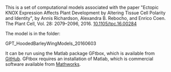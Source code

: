 This is a set of computational models associated with the paper "Ectopic KNOX Expression Affects Plant Development by Altering Tissue Cell Polarity and Identity", by
Annis Richardson, Alexandra B. Rebocho, and Enrico Coen. The Plant Cell, Vol. 28: 2079–2096, 2016.
[10.1105/tpc.16.00284](https://doi.org/10.1105/tpc.16.00284)

The model is in the folder:

GPT\_HoodedBarleyWingModels\_20160603

It can be run using the Matlab package GFtbox, which is available from [GitHub](https://github.com/JIC-Enrico-Coen/GrowthToolbox). GFtbox requires an installation of Matlab, which is commercial software available from [Mathworks](https://Mathworks.com).